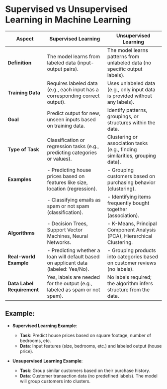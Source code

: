 # Supervised vs Unsupervised Learning in Machine Learning

| **Aspect**                      | **Supervised Learning**                                                                 | **Unsupervised Learning**                                                        |
|----------------------------------|-----------------------------------------------------------------------------------------|----------------------------------------------------------------------------------|
| **Definition**                   | The model learns from labeled data (input-output pairs).                                | The model learns patterns from unlabeled data (no specific output labels).       |
| **Training Data**                | Requires labeled data (e.g., each input has a corresponding correct output).             | Uses unlabeled data (e.g., only input data is provided without any labels).      |
| **Goal**                         | Predict output for new, unseen inputs based on training data.                           | Identify patterns, groupings, or structures within the data.                     |
| **Type of Task**                 | Classification or regression tasks (e.g., predicting categories or values).             | Clustering or association tasks (e.g., finding similarities, grouping data).     |
| **Examples**                     | - Predicting house prices based on features like size, location (regression).           | - Grouping customers based on purchasing behavior (clustering).                  |
|                                  | - Classifying emails as spam or not spam (classification).                             | - Identifying items frequently bought together (association).                    |
| **Algorithms**                   | - Decision Trees, Support Vector Machines, Neural Networks.                            | - K-Means, Principal Component Analysis (PCA), Hierarchical Clustering.          |
| **Real-world Example**           | - Predicting whether a loan will default based on applicant data (labeled: Yes/No).     | - Grouping products into categories based on customer reviews (no labels).       |
| **Data Label Requirement**       | Yes, labels are needed for the output (e.g., labeled as spam or not spam).              | No labels required; the algorithm infers structure from the data.                |

## Example:

- **Supervised Learning Example**:  
  - **Task**: Predict house prices based on square footage, number of bedrooms, etc.  
  - **Data**: Input features (size, bedrooms, etc.) and labeled output (house price).
  
- **Unsupervised Learning Example**:  
  - **Task**: Group similar customers based on their purchase history.  
  - **Data**: Customer transaction data (no predefined labels). The model will group customers into clusters.
